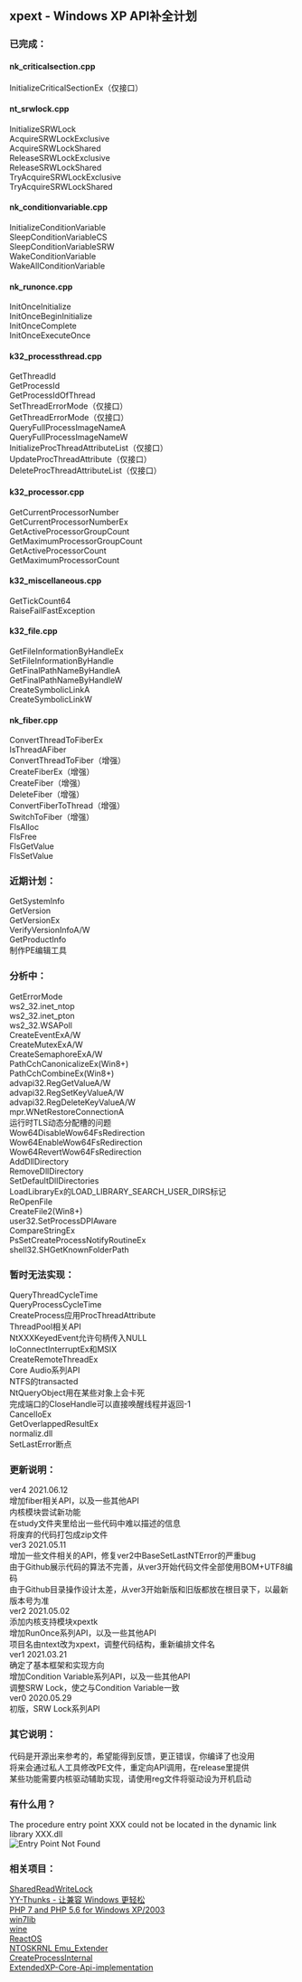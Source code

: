 ## xpext - Windows XP API补全计划
### 已完成：
#### nk_criticalsection.cpp
InitializeCriticalSectionEx（仅接口）  
#### nt_srwlock.cpp
InitializeSRWLock  
AcquireSRWLockExclusive  
AcquireSRWLockShared  
ReleaseSRWLockExclusive  
ReleaseSRWLockShared  
TryAcquireSRWLockExclusive  
TryAcquireSRWLockShared  
#### nk_conditionvariable.cpp
InitializeConditionVariable  
SleepConditionVariableCS  
SleepConditionVariableSRW  
WakeConditionVariable  
WakeAllConditionVariable  
#### nk_runonce.cpp
InitOnceInitialize  
InitOnceBeginInitialize  
InitOnceComplete  
InitOnceExecuteOnce  
#### k32_processthread.cpp
GetThreadId  
GetProcessId  
GetProcessIdOfThread  
SetThreadErrorMode（仅接口）  
GetThreadErrorMode（仅接口）  
QueryFullProcessImageNameA  
QueryFullProcessImageNameW  
InitializeProcThreadAttributeList（仅接口）  
UpdateProcThreadAttribute（仅接口）  
DeleteProcThreadAttributeList（仅接口）  
#### k32_processor.cpp
GetCurrentProcessorNumber  
GetCurrentProcessorNumberEx  
GetActiveProcessorGroupCount  
GetMaximumProcessorGroupCount  
GetActiveProcessorCount  
GetMaximumProcessorCount  
#### k32_miscellaneous.cpp
GetTickCount64  
RaiseFailFastException  
#### k32_file.cpp
GetFileInformationByHandleEx  
SetFileInformationByHandle  
GetFinalPathNameByHandleA  
GetFinalPathNameByHandleW  
CreateSymbolicLinkA  
CreateSymbolicLinkW  
#### nk_fiber.cpp
ConvertThreadToFiberEx  
IsThreadAFiber  
ConvertThreadToFiber（增强）  
CreateFiberEx（增强）  
CreateFiber（增强）  
DeleteFiber（增强）  
ConvertFiberToThread（增强）  
SwitchToFiber（增强）  
FlsAlloc  
FlsFree  
FlsGetValue  
FlsSetValue  

### 近期计划：
GetSystemInfo  
GetVersion  
GetVersionEx  
VerifyVersionInfoA/W  
GetProductInfo  
制作PE编辑工具  

### 分析中：
GetErrorMode  
ws2_32.inet_ntop  
ws2_32.inet_pton  
ws2_32.WSAPoll  
CreateEventExA/W  
CreateMutexExA/W  
CreateSemaphoreExA/W  
PathCchCanonicalizeEx(Win8+)  
PathCchCombineEx(Win8+)  
advapi32.RegGetValueA/W  
advapi32.RegSetKeyValueA/W  
advapi32.RegDeleteKeyValueA/W  
mpr.WNetRestoreConnectionA  
运行时TLS动态分配槽的问题  
Wow64DisableWow64FsRedirection  
Wow64EnableWow64FsRedirection  
Wow64RevertWow64FsRedirection  
AddDllDirectory  
RemoveDllDirectory  
SetDefaultDllDirectories  
LoadLibraryEx的LOAD_LIBRARY_SEARCH_USER_DIRS标记  
ReOpenFile  
CreateFile2(Win8+)  
user32.SetProcessDPIAware  
CompareStringEx  
PsSetCreateProcessNotifyRoutineEx  
shell32.SHGetKnownFolderPath  

### 暂时无法实现：
QueryThreadCycleTime  
QueryProcessCycleTime  
CreateProcess应用ProcThreadAttribute  
ThreadPool相关API  
NtXXXKeyedEvent允许句柄传入NULL  
IoConnectInterruptEx和MSIX  
CreateRemoteThreadEx  
Core Audio系列API  
NTFS的transacted  
NtQueryObject用在某些对象上会卡死  
完成端口的CloseHandle可以直接唤醒线程并返回-1  
CancelIoEx  
GetOverlappedResultEx  
normaliz.dll  
SetLastError断点  

### 更新说明：
ver4 2021.06.12  
增加fiber相关API，以及一些其他API  
内核模块尝试新功能  
在study文件夹里给出一些代码中难以描述的信息  
将废弃的代码打包成zip文件  
ver3 2021.05.11  
增加一些文件相关的API，修复ver2中BaseSetLastNTError的严重bug  
由于Github展示代码的算法不完善，从ver3开始代码文件全部使用BOM+UTF8编码  
由于Github目录操作设计太差，从ver3开始新版和旧版都放在根目录下，以最新版本号为准  
ver2 2021.05.02  
添加内核支持模块xpextk  
增加RunOnce系列API，以及一些其他API  
项目名由ntext改为xpext，调整代码结构，重新编排文件名  
ver1 2021.03.21  
确定了基本框架和实现方向  
增加Condition Variable系列API，以及一些其他API  
调整SRW Lock，使之与Condition Variable一致  
ver0 2020.05.29  
初版，SRW Lock系列API  

### 其它说明：
代码是开源出来参考的，希望能得到反馈，更正错误，你编译了也没用  
将来会通过私人工具修改PE文件，重定向API调用，在release里提供  
某些功能需要内核驱动辅助实现，请使用reg文件将驱动设为开机启动  

### 有什么用？
The procedure entry point XXX could not be located in the dynamic link library XXX.dll  
![Entry Point Not Found](https://github.com/zeroclear/ntext/raw/master/introduce.png)  

### 相关项目：
[SharedReadWriteLock](https://github.com/anydream/SharedReadWriteLock)  
[YY-Thunks - 让兼容 Windows 更轻松](https://github.com/Chuyu-Team/YY-Thunks)  
[PHP 7 and PHP 5.6 for Windows XP/2003](https://github.com/source-power/php7-for-windows2003)  
[win7lib](https://github.com/TheDeadFish/win7lib)  
[wine](https://github.com/wine-mirror/wine)  
[ReactOS](https://github.com/reactos/reactos)  
[NTOSKRNL Emu_Extender](https://github.com/MovAX0xDEAD/NTOSKRNL_Emu)  
[CreateProcessInternal](https://github.com/MeeSong/Reverse-Engineering)  
[ExtendedXP-Core-Api-implementation](https://github.com/DibyaTheXPFan/ExtendedXP-Core-Api-implementation)  
